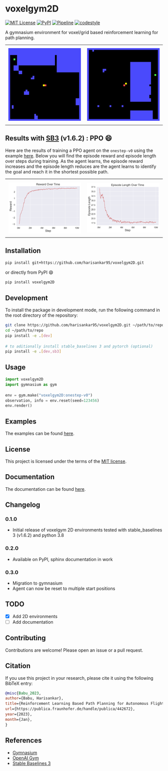 # voxelgym2D

[![MIT License](https://img.shields.io/github/license/harisankar95/voxelgym2D)](LICENSE)
[![PyPI](https://img.shields.io/pypi/v/voxelgym2D)](https://pypi.org/project/voxelgym2D/)
[![Pipeline](https://github.com/harisankar95/voxelgym2D/actions/workflows/test-main.yml/badge.svg?branch=main)](https://github.com/harisankar95/voxelgym2D/actions/workflows/test-main.yml)
[![codestyle](https://img.shields.io/badge/code%20style-black-000000.svg)](https://github.com/psf/black)

A gymnasium environment for voxel/grid based reinforcement learning for path planning.

<div id="solution-table">
    <table>
     <tr>
         <td style="padding:10px">
             <img src="https://github.com/harisankar95/voxelgym2D/raw/main/resources/solution_1.gif" width="375"/>
           </td>
            <td style="padding:10px">
             <img src="https://github.com/harisankar95/voxelgym2D/raw/main/resources/solution_2.gif" width="375"/>
            </td>
        </tr>
    </table>
</div>

## Results with [SB3](https://github.com/DLR-RM/stable-baselines3) (v1.6.2) : PPO :smile:

Here are the results of training a PPO agent on the `onestep-v0` using the example [here](examples/train_ppo.py). Below you will find the episode reward and episode length over steps during training. As the agent learns, the episode reward increases and the episode length reduces are the agent learns to identify the goal and reach it in the shortest possible path.

<div id="solution-table">
    <table>
     <tr>
         <td style="padding:10px">
             <img src="https://github.com/harisankar95/voxelgym2D/raw/main/resources/ep_reward.png" width="375"/>
           </td>
            <td style="padding:10px">
             <img src="https://github.com/harisankar95/voxelgym2D/raw/main/resources/ep_length.png" width="375"/>
            </td>
        </tr>
    </table>
</div>

## Installation

```bash
pip install git+https://github.com/harisankar95/voxelgym2D.git
```

or directly from PyPI :smile:

```bash
pip install voxelgym2D
```

## Development

To install the package in development mode, run the following command in the root directory of the repository:

```bash
git clone https://github.com/harisankar95/voxelgym2D.git ~/path/to/repo
cd ~/path/to/repo
pip install -e .[dev]

# to aditionally install stable_baselines 3 and pytorch (optional)
pip install -e .[dev,sb3]
```

## Usage

```python
import voxelgym2D
import gymnasium as gym

env = gym.make("voxelgym2D:onestep-v0")
observation, info = env.reset(seed=123456)
env.render()
```

## Examples

The examples can be found [here](examples).

## License

This project is licensed under the terms of the [MIT license](LICENSE).

## Documentation

The documentation can be found [here](https://harisankar95.github.io/voxelgym2D/).

## Changelog

### 0.1.0

- Initial release of voxelgym 2D environments tested with stable_baselines 3 (v1.6.2) and python 3.8

### 0.2.0

- Available on PyPI, sphinx documentation in work

### 0.3.0

- Migration to gymnasium
- Agent can now be reset to multiple start positions

## TODO

- [x] Add 2D environments
- [ ] Add documentation

## Contributing

Contributions are welcome! Please open an issue or a pull request.

## Citation

If you use this project in your research, please cite it using the following BibTeX entry:

```bibtex
@misc{Babu_2023,
author={Babu, Harisankar}, 
title={Reinforcement Learning Based Path Planning for Autonomous Flight},
url={https://publica.fraunhofer.de/handle/publica/442672},
year={2023}, 
month={Jan},
}
```

## References

- [Gymnasium](https://gymnasium.farama.org/)
- [OpenAI Gym](https://arxiv.org/abs/1606.01540)
- [Stable Baselines 3](http://jmlr.org/papers/v22/20-1364.html)
